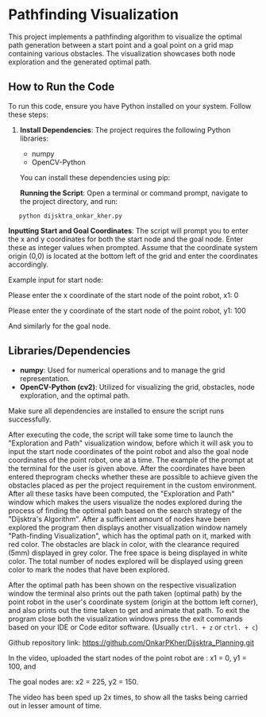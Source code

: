 # Pathfinding Visualization

This project implements a pathfinding algorithm to visualize the optimal path generation between a start point and a goal point on a grid map containing various obstacles. The visualization showcases both node exploration and the generated optimal path.

## How to Run the Code

To run this code, ensure you have Python installed on your system. Follow these steps:

1. **Install Dependencies**: The project requires the following Python libraries:
   - numpy
   - OpenCV-Python

   You can install these dependencies using pip:

   **Running the Script**: Open a terminal or command prompt, navigate to the project directory, and run:
   
`   python dijsktra_onkar_kher.py`

   **Inputting Start and Goal Coordinates**: The script will prompt you to enter the x and y coordinates for both the start node and the goal node. Enter these as integer values when prompted. Assume that the coordinate system origin (0,0) is located at the bottom left of the grid and enter the coordinates accordingly. 

Example input for start node: 

Please enter the x coordinate of the start node of the point robot, x1: 0

Please enter the y coordinate of the start node of the point robot, y1: 100

And similarly for the goal node.

## Libraries/Dependencies

- **numpy**: Used for numerical operations and to manage the grid representation.
- **OpenCV-Python (cv2)**: Utilized for visualizing the grid, obstacles, node exploration, and the optimal path.

Make sure all dependencies are installed to ensure the script runs successfully.

After executing the code, the script will take some time to launch the "Exploration and Path" visualization window, before which it will ask you to input the start node coordinates of the point robot and also the goal node coordinates of the point robot, one at a time. The example of the prompt at the terminal for the user is given above. After the coordinates have been entered theprogram checks whether these are possible to achieve given the obstacles placed as per the project requirement in the custom environment. After all these tasks have been computed, the "Exploration and Path" window which makes the users visualize the nodes explored during the process of finding the optimal path based on the search strategy of the "Dijsktra's Algorithm". After a sufficient amount of nodes have been explored the program then displays another visualization window namely "Path-finding Visualization", which has the optimal path on it, marked with red color. The obstacles are black in color, with the clearance required (5mm) displayed in grey color. The free space is being displayed in white color. The total number of nodes explored will be displayed using green color to mark the nodes that have been explored. 

After the optimal path has been shown on the respective visualization window the terminal also prints out the path taken (optimal path) by the point robot in the user's coordinate system (origin at the bottom left corner), and also prints out the time taken to get and animate that path. To exit the program close both the visualization windows press the exit commands based on your IDE or Code editor software. (Usually `ctrl. + z` or `ctrl. + c`)

Github repository link: https://github.com/OnkarPKher/Dijsktra_Planning.git

In the video, uploaded the start nodes of the point robot are : x1 = 0, y1 = 100, and

The goal nodes are: x2 = 225, y2 = 150.

The video has been sped up 2x times, to show all the tasks being carried out in lesser amount of time.
